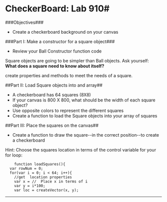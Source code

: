 # CheckerBoard: Lab 910#

###Objectives###
 - Create a checkerboard background on your canvas 

 

###Part I: Make a constructor for a square object###

 -  Review your Ball Constructor function code</br>
 
 Square objects are going to be simpler than Ball objects.  Ask yourself:</br> 
**What does a square need to know about itself?**

create properties and methods to meet the needs of a square.

  
##Part II: Load Square objects into and array##

 -  A checkerboard has 64 squares (8X8)
 -  If your canvas is 800 X 800, what should be the width of each square object?
 -  Use opposite colors to represent the different squares
 -  Create a function to load the Square objects into your array of squares
   

##Part III: Place the squares on the canvas##

  -  Create a function to draw the square--in the correct position--to create a checkerboard


Hint:  Choose the squares location in terms of the control variable for your for loop:

		function loadSquares(){
	  var rowNum = 0;
	  for(var i = 0; i < 64; i++){
	    //get  location properties
	    var x = //  Place x in terms of i
	    var y = i*100;
	    var loc = createVector(x, y);
 
----


